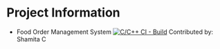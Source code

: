 # Project Information

* Food Order Management System
[![C/C++ CI - Build](https://github.com/Shamita29/LTTSminiproject/actions/workflows/C-build.yml/badge.svg?branch=main)](https://github.com/Shamita29/LTTSminiproject/actions/workflows/C-build.yml)
Contributed by: Shamita C
